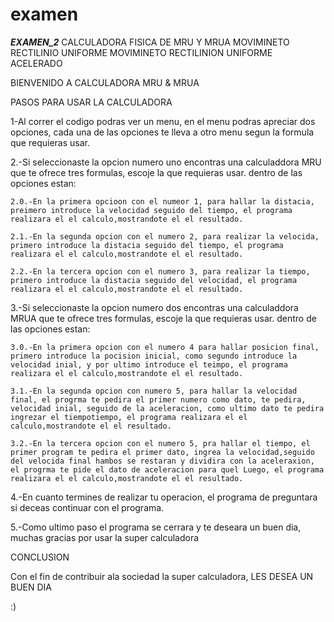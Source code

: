 # examen
***EXAMEN_2***
CALCULADORA FISICA DE MRU Y MRUA MOVIMINETO RECTILINIO UNIFORME MOVIMINETO RECTILINION UNIFORME ACELERADO

BIENVENIDO A CALCULADORA MRU & MRUA

PASOS PARA USAR LA CALCULADORA

1-Al correr el codigo podras ver un menu, en el menu podras apreciar dos opciones, cada una de las opciones te lleva a otro menu segun la formula que requieras usar.

2.-Si seleccionaste la opcion numero uno encontras una calculaddora MRU que te ofrece tres formulas, escoje la que requieras usar. dentro de las opciones estan:

    2.0.-En la primera opcioon con el numeor 1, para hallar la distacia, preimero introduce la velocidad seguido del tiempo, el programa realizara el el calculo,mostrandote el el resultado.

    2.1.-En la segunda opcion con el numero 2, para realizar la velocida, primero introduce la distacia seguido del tiempo, el programa realizara el el calculo,mostrandote el el resultado.

    2.2.-En la tercera opcion con el numero 3, para realizar la tiempo, primero introduce la distacia seguido del velocidad, el programa realizara el el calculo,mostrandote el el resultado.

3.-Si seleccionaste la opcion numero dos encontras una calculaddora MRUA que te ofrece tres formulas, escoje la que requieras usar. dentro de las opciones estan:

    3.0.-En la primera opcion con el numero 4 para hallar posicion final, primero introduce la pocision inicial, como segundo introduce la velocidad inial, y por ultimo introduce el teimpo, el programa realizara el el calculo,mostrandote el el resultado.

    3.1.-En la segunda opcion con numero 5, para hallar la velocidad final, el progrma te pedira el primer numero como dato, te pedira, velocidad inial, seguido de la aceleracion, como ultimo dato te pedira ingrezar el tiempotiempo, el programa realizara el el calculo,mostrandote el el resultado.

    3.2.-En la tercera opcion con el numero 5, pra hallar el tiempo, el primer program te pedira el primer dato, ingrea la velocidad,seguido del velocida final hambos se restaran y dividira con la aceleraxion, el progrma te pide el dato de aceleracion para quel Luego, el programa realizara el el calculo,mostrandote el el resultado.
4.-En cuanto termines de realizar tu operacion, el programa de preguntara si deceas continuar con el programa.

5.-Como ultimo paso el programa se cerrara y te deseara un buen dia, muchas gracias por usar la super calculadora

CONCLUSION

Con el fin de contribuir ala sociedad la super calculadora, LES DESEA UN BUEN DIA

:)
